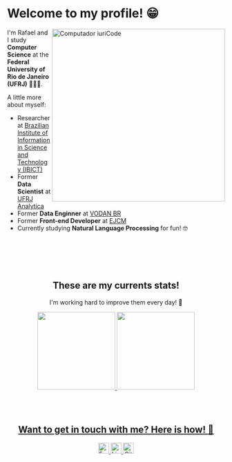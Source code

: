 <h1>Welcome to my profile! 😁 </h1>

<img src="https://raw.githubusercontent.com/MicaelliMedeiros/micaellimedeiros/master/image/computer-illustration.png" min-width="400px" max-width="400px" width="400px" align="right" alt="Computador iuriCode">

<p align="left"> 
  I'm Rafael and I study <strong>Computer Science</strong> at the <strong>Federal University of Rio de Janeiro (UFRJ)</strong> 👩🏻‍💻.
</p>

<p align="left">
  A little more about myself:
  <ul>
    <li> Researcher at <a href="https://www.gov.br/ibict/pt-br">Brazilian Institute of Information in Science and Technology (IBICT)</a> </li>
    <li> Former <strong>Data Scientist</strong> at <a href="https://analytica.ufrj.br/">UFRJ Analytica</a> </li>
    <li> Former <strong>Data Enginner</strong> at <a href="https://vodanbr.github.io/">VODAN BR</a> </li>
    <li> Former <strong>Front-end Developer</strong> at <a href="https://ejcm.com.br/">EJCM</a> </li>
    <li> Currently studying <strong>Natural Language Processing</strong> for fun! 🤓 </li>
  </ul>
</p>

<br><br><br><br>

<div align="center">
  <h2>These are my currents stats!</h2>
  <p>
    I'm working hard to improve them every day! 😤
  </p>
</div>

<div align="center">
  <a href="https://github.com/davidneves11">
  <img height="180em" src="https://github-readme-stats.vercel.app/api?username=RafaelxFernandes&show_icons=true&theme=algolia&include_all_commits=true&count_private=true"/>
  <img height="180em" src="https://github-readme-stats.vercel.app/api/top-langs/?username=RafaelxFernandes&layout=compact&langs_count=7&theme=algolia"/>
</div>

<br><br>

<div align="center">

  <h2>Want to get in touch with me? Here is how! 💌</h2> 

  <a href="mailto:rafaelfernandes@ic.ufrj.br">
    <img alt="Email" src="https://img.shields.io/badge/Email-D14836?style=for-the-badge&logo=gmail&logoColor=white" height="25"/>
  </a>

   <a href="https://www.linkedin.com/in/rafael-da-silva-fernandes-5a880a1b3/">
     <img alt="Linkedin" src="https://img.shields.io/badge/linkedin-%230077B5.svg?&style=for-the-badge&logo=linkedin&logoColor=white" height="25"/>
  </a>
  
  <a href="https://github.com/RafaelxFernandes">
    <img alt="Github" src="https://img.shields.io/github/followers/RafaelxFernandes?label=follow&style=social" height="25"/>
  </a>
  
</div>

